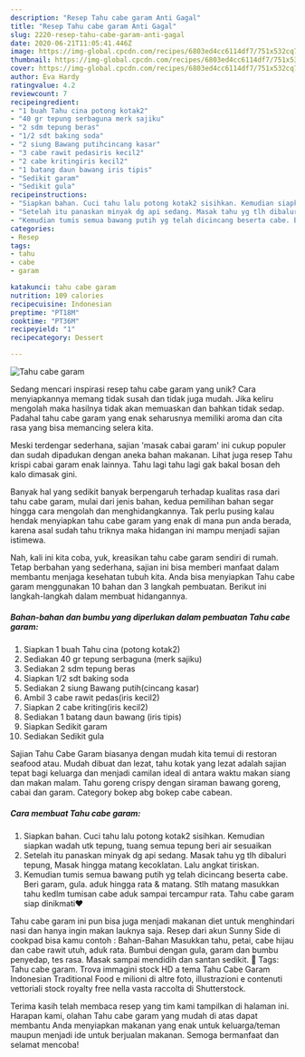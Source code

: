 ```yaml
---
description: "Resep Tahu cabe garam Anti Gagal"
title: "Resep Tahu cabe garam Anti Gagal"
slug: 2220-resep-tahu-cabe-garam-anti-gagal
date: 2020-06-21T11:05:41.446Z
image: https://img-global.cpcdn.com/recipes/6803ed4cc6114df7/751x532cq70/tahu-cabe-garam-foto-resep-utama.jpg
thumbnail: https://img-global.cpcdn.com/recipes/6803ed4cc6114df7/751x532cq70/tahu-cabe-garam-foto-resep-utama.jpg
cover: https://img-global.cpcdn.com/recipes/6803ed4cc6114df7/751x532cq70/tahu-cabe-garam-foto-resep-utama.jpg
author: Eva Hardy
ratingvalue: 4.2
reviewcount: 7
recipeingredient:
- "1 buah Tahu cina potong kotak2"
- "40 gr tepung serbaguna merk sajiku"
- "2 sdm tepung beras"
- "1/2 sdt baking soda"
- "2 siung Bawang putihcincang kasar"
- "3 cabe rawit pedasiris kecil2"
- "2 cabe kritingiris kecil2"
- "1 batang daun bawang iris tipis"
- "Sedikit garam"
- "Sedikit gula"
recipeinstructions:
- "Siapkan bahan. Cuci tahu lalu potong kotak2 sisihkan. Kemudian siapkan wadah utk tepung, tuang semua tepung beri air sesuaikan"
- "Setelah itu panaskan minyak dg api sedang. Masak tahu yg tlh dibaluri tepung, Masak hingga matang kecoklatan. Lalu angkat tiriskan."
- "Kemudian tumis semua bawang putih yg telah dicincang beserta cabe. Beri garam, gula. aduk hingga rata &amp; matang. Stlh matang masukkan tahu kedlm tumisan cabe aduk sampai tercampur rata. Tahu cabe garam siap dinikmati❤"
categories:
- Resep
tags:
- tahu
- cabe
- garam

katakunci: tahu cabe garam 
nutrition: 109 calories
recipecuisine: Indonesian
preptime: "PT18M"
cooktime: "PT36M"
recipeyield: "1"
recipecategory: Dessert

---
```



![Tahu cabe garam](https://img-global.cpcdn.com/recipes/6803ed4cc6114df7/751x532cq70/tahu-cabe-garam-foto-resep-utama.jpg)

Sedang mencari inspirasi resep tahu cabe garam yang unik? Cara menyiapkannya memang tidak susah dan tidak juga mudah. Jika keliru mengolah maka hasilnya tidak akan memuaskan dan bahkan tidak sedap. Padahal tahu cabe garam yang enak seharusnya memiliki aroma dan cita rasa yang bisa memancing selera kita.

Meski terdengar sederhana, sajian &#39;masak cabai garam&#39; ini cukup populer dan sudah dipadukan dengan aneka bahan makanan. Lihat juga resep Tahu krispi cabai garam enak lainnya. Tahu lagi tahu lagi gak bakal bosan deh kalo dimasak gini.

Banyak hal yang sedikit banyak berpengaruh terhadap kualitas rasa dari tahu cabe garam, mulai dari jenis bahan, kedua pemilihan bahan segar hingga cara mengolah dan menghidangkannya. Tak perlu pusing kalau hendak menyiapkan tahu cabe garam yang enak di mana pun anda berada, karena asal sudah tahu triknya maka hidangan ini mampu menjadi sajian istimewa.


Nah, kali ini kita coba, yuk, kreasikan tahu cabe garam sendiri di rumah. Tetap berbahan yang sederhana, sajian ini bisa memberi manfaat dalam membantu menjaga kesehatan tubuh kita. Anda bisa menyiapkan Tahu cabe garam menggunakan 10 bahan dan 3 langkah pembuatan. Berikut ini langkah-langkah dalam membuat hidangannya.

<!--inarticleads1-->

##### Bahan-bahan dan bumbu yang diperlukan dalam pembuatan Tahu cabe garam:

1. Siapkan 1 buah Tahu cina (potong kotak2)
1. Sediakan 40 gr tepung serbaguna (merk sajiku)
1. Sediakan 2 sdm tepung beras
1. Siapkan 1/2 sdt baking soda
1. Sediakan 2 siung Bawang putih(cincang kasar)
1. Ambil 3 cabe rawit pedas(iris kecil2)
1. Siapkan 2 cabe kriting(iris kecil2)
1. Sediakan 1 batang daun bawang (iris tipis)
1. Siapkan Sedikit garam
1. Sediakan Sedikit gula


Sajian Tahu Cabe Garam biasanya dengan mudah kita temui di restoran seafood atau. Mudah dibuat dan lezat, tahu kotak yang lezat adalah sajian tepat bagi keluarga dan menjadi camilan ideal di antara waktu makan siang dan makan malam. Tahu goreng crispy dengan siraman bawang goreng, cabai dan garam. Category bokep abg bokep cabe cabean. 

<!--inarticleads2-->

##### Cara membuat Tahu cabe garam:

1. Siapkan bahan. Cuci tahu lalu potong kotak2 sisihkan. Kemudian siapkan wadah utk tepung, tuang semua tepung beri air sesuaikan
1. Setelah itu panaskan minyak dg api sedang. Masak tahu yg tlh dibaluri tepung, Masak hingga matang kecoklatan. Lalu angkat tiriskan.
1. Kemudian tumis semua bawang putih yg telah dicincang beserta cabe. Beri garam, gula. aduk hingga rata &amp; matang. Stlh matang masukkan tahu kedlm tumisan cabe aduk sampai tercampur rata. Tahu cabe garam siap dinikmati❤


Tahu cabe garam ini pun bisa juga menjadi makanan diet untuk menghindari nasi dan hanya ingin makan lauknya saja. Resep dari akun Sunny Side di cookpad bisa kamu contoh : Bahan-Bahan  Masukkan tahu, petai, cabe hijau dan cabe rawit utuh, aduk rata. Bumbui dengan gula, garam dan bumbu penyedap, tes rasa. Masak sampai mendidih dan santan sedikit.  Tags: Tahu cabe garam. Trova immagini stock HD a tema Tahu Cabe Garam Indonesian Traditional Food e milioni di altre foto, illustrazioni e contenuti vettoriali stock royalty free nella vasta raccolta di Shutterstock. 

Terima kasih telah membaca resep yang tim kami tampilkan di halaman ini. Harapan kami, olahan Tahu cabe garam yang mudah di atas dapat membantu Anda menyiapkan makanan yang enak untuk keluarga/teman maupun menjadi ide untuk berjualan makanan. Semoga bermanfaat dan selamat mencoba!
